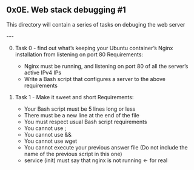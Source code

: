 **0x0E. Web stack debugging #1**
---
<p>This directory will contain a series of tasks on debuging the web server</p>
---

0. Task 0 -  find out what’s keeping your Ubuntu container’s Nginx installation from listening on port 80
Requirements:
	- Nginx must be running, and listening on port 80 of all the server’s active IPv4 IPs
	- Write a Bash script that configures a server to the above requirements

1. Task 1 - Make it sweet and short
Requirements:
	- Your Bash script must be 5 lines long or less
	- There must be a new line at the end of the file
	- You must respect usual Bash script requirements
	- You cannot use ;
	- You cannot use &&
	- You cannot use wget
	- You cannot execute your previous answer file (Do not include the name of the previous script in this one)
	- service (init) must say that nginx is not running ← for real
